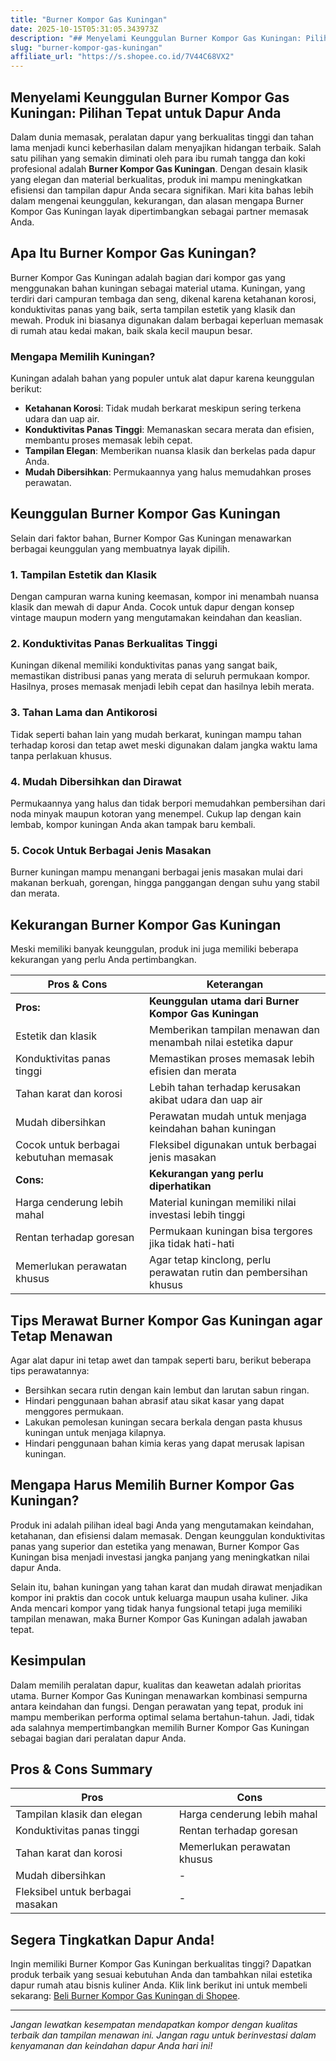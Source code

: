 ```yaml
---
title: "Burner Kompor Gas Kuningan"
date: 2025-10-15T05:31:05.343973Z
description: "## Menyelami Keunggulan Burner Kompor Gas Kuningan: Pilihan Tepat untuk Dapur Anda..."
slug: "burner-kompor-gas-kuningan"
affiliate_url: "https://s.shopee.co.id/7V44C68VX2"
---
```

## Menyelami Keunggulan Burner Kompor Gas Kuningan: Pilihan Tepat untuk Dapur Anda

Dalam dunia memasak, peralatan dapur yang berkualitas tinggi dan tahan lama menjadi kunci keberhasilan dalam menyajikan hidangan terbaik. Salah satu pilihan yang semakin diminati oleh para ibu rumah tangga dan koki profesional adalah **Burner Kompor Gas Kuningan**. Dengan desain klasik yang elegan dan material berkualitas, produk ini mampu meningkatkan efisiensi dan tampilan dapur Anda secara signifikan. Mari kita bahas lebih dalam mengenai keunggulan, kekurangan, dan alasan mengapa Burner Kompor Gas Kuningan layak dipertimbangkan sebagai partner memasak Anda.

## Apa Itu Burner Kompor Gas Kuningan?

Burner Kompor Gas Kuningan adalah bagian dari kompor gas yang menggunakan bahan kuningan sebagai material utama. Kuningan, yang terdiri dari campuran tembaga dan seng, dikenal karena ketahanan korosi, konduktivitas panas yang baik, serta tampilan estetik yang klasik dan mewah. Produk ini biasanya digunakan dalam berbagai keperluan memasak di rumah atau kedai makan, baik skala kecil maupun besar.

### Mengapa Memilih Kuningan?

Kuningan adalah bahan yang populer untuk alat dapur karena keunggulan berikut:
- **Ketahanan Korosi**: Tidak mudah berkarat meskipun sering terkena udara dan uap air.
- **Konduktivitas Panas Tinggi**: Memanaskan secara merata dan efisien, membantu proses memasak lebih cepat.
- **Tampilan Elegan**: Memberikan nuansa klasik dan berkelas pada dapur Anda.
- **Mudah Dibersihkan**: Permukaannya yang halus memudahkan proses perawatan.

## Keunggulan Burner Kompor Gas Kuningan

Selain dari faktor bahan, Burner Kompor Gas Kuningan menawarkan berbagai keunggulan yang membuatnya layak dipilih.

### 1. Tampilan Estetik dan Klasik

Dengan campuran warna kuning keemasan, kompor ini menambah nuansa klasik dan mewah di dapur Anda. Cocok untuk dapur dengan konsep vintage maupun modern yang mengutamakan keindahan dan keaslian.

### 2. Konduktivitas Panas Berkualitas Tinggi

Kuningan dikenal memiliki konduktivitas panas yang sangat baik, memastikan distribusi panas yang merata di seluruh permukaan kompor. Hasilnya, proses memasak menjadi lebih cepat dan hasilnya lebih merata.

### 3. Tahan Lama dan Antikorosi

Tidak seperti bahan lain yang mudah berkarat, kuningan mampu tahan terhadap korosi dan tetap awet meski digunakan dalam jangka waktu lama tanpa perlakuan khusus.

### 4. Mudah Dibersihkan dan Dirawat

Permukaannya yang halus dan tidak berpori memudahkan pembersihan dari noda minyak maupun kotoran yang menempel. Cukup lap dengan kain lembab, kompor kuningan Anda akan tampak baru kembali.

### 5. Cocok Untuk Berbagai Jenis Masakan

Burner kuningan mampu menangani berbagai jenis masakan mulai dari makanan berkuah, gorengan, hingga panggangan dengan suhu yang stabil dan merata.

## Kekurangan Burner Kompor Gas Kuningan

Meski memiliki banyak keunggulan, produk ini juga memiliki beberapa kekurangan yang perlu Anda pertimbangkan.

| **Pros & Cons** | **Keterangan** |
|------------------|----------------|
| **Pros:** | **Keunggulan utama dari Burner Kompor Gas Kuningan** |
| Estetik dan klasik | Memberikan tampilan menawan dan menambah nilai estetika dapur |
| Konduktivitas panas tinggi | Memastikan proses memasak lebih efisien dan merata |
| Tahan karat dan korosi | Lebih tahan terhadap kerusakan akibat udara dan uap air |
| Mudah dibersihkan | Perawatan mudah untuk menjaga keindahan bahan kuningan |
| Cocok untuk berbagai kebutuhan memasak | Fleksibel digunakan untuk berbagai jenis masakan | |
| **Cons:** | **Kekurangan yang perlu diperhatikan** |
| Harga cenderung lebih mahal | Material kuningan memiliki nilai investasi lebih tinggi | |
| Rentan terhadap goresan | Permukaan kuningan bisa tergores jika tidak hati-hati | |
| Memerlukan perawatan khusus | Agar tetap kinclong, perlu perawatan rutin dan pembersihan khusus | |

## Tips Merawat Burner Kompor Gas Kuningan agar Tetap Menawan

Agar alat dapur ini tetap awet dan tampak seperti baru, berikut beberapa tips perawatannya:
- Bersihkan secara rutin dengan kain lembut dan larutan sabun ringan.
- Hindari penggunaan bahan abrasif atau sikat kasar yang dapat menggores permukaan.
- Lakukan pemolesan kuningan secara berkala dengan pasta khusus kuningan untuk menjaga kilapnya.
- Hindari penggunaan bahan kimia keras yang dapat merusak lapisan kuningan.

## Mengapa Harus Memilih Burner Kompor Gas Kuningan?

Produk ini adalah pilihan ideal bagi Anda yang mengutamakan keindahan, ketahanan, dan efisiensi dalam memasak. Dengan keunggulan konduktivitas panas yang superior dan estetika yang menawan, Burner Kompor Gas Kuningan bisa menjadi investasi jangka panjang yang meningkatkan nilai dapur Anda.

Selain itu, bahan kuningan yang tahan karat dan mudah dirawat menjadikan kompor ini praktis dan cocok untuk keluarga maupun usaha kuliner. Jika Anda mencari kompor yang tidak hanya fungsional tetapi juga memiliki tampilan menawan, maka Burner Kompor Gas Kuningan adalah jawaban tepat.

## Kesimpulan

Dalam memilih peralatan dapur, kualitas dan keawetan adalah prioritas utama. Burner Kompor Gas Kuningan menawarkan kombinasi sempurna antara keindahan dan fungsi. Dengan perawatan yang tepat, produk ini mampu memberikan performa optimal selama bertahun-tahun. Jadi, tidak ada salahnya mempertimbangkan memilih Burner Kompor Gas Kuningan sebagai bagian dari peralatan dapur Anda.

## Pros & Cons Summary

| **Pros** | **Cons** |
|------------|------------|
| Tampilan klasik dan elegan | Harga cenderung lebih mahal |
| Konduktivitas panas tinggi | Rentan terhadap goresan |
| Tahan karat dan korosi | Memerlukan perawatan khusus |
| Mudah dibersihkan | - |
| Fleksibel untuk berbagai masakan | - |

## Segera Tingkatkan Dapur Anda!

Ingin memiliki Burner Kompor Gas Kuningan berkualitas tinggi? Dapatkan produk terbaik yang sesuai kebutuhan Anda dan tambahkan nilai estetika dapur rumah atau bisnis kuliner Anda. Klik link berikut ini untuk membeli sekarang: [Beli Burner Kompor Gas Kuningan di Shopee](https://s.shopee.co.id/7V44C68VX2).

---

*Jangan lewatkan kesempatan mendapatkan kompor dengan kualitas terbaik dan tampilan menawan ini. Jangan ragu untuk berinvestasi dalam kenyamanan dan keindahan dapur Anda hari ini!*